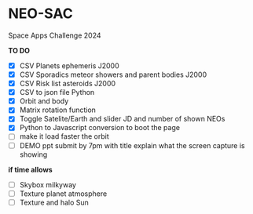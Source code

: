 # NEO-SAC
 Space Apps Challenge 2024 
 
 **TO DO**
- [x] CSV Planets ephemeris J2000
- [x] CSV Sporadics meteor showers and parent bodies J2000
- [x] CSV Risk list asteroids J2000
- [x] CSV to json file Python
- [x] Orbit and body
- [x] Matrix rotation function
- [x] Toggle Satelite/Earth and slider JD and number of shown NEOs
- [x] Python to Javascript conversion to boot the page
- [ ] make it load faster the orbit
- [ ] DEMO ppt submit by 7pm with title explain what the screen capture is showing

**if time allows**
- [ ] Skybox milkyway
- [ ] Texture planet atmosphere
- [ ] Texture and halo Sun

